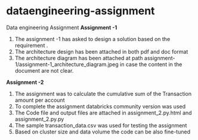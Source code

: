 # dataengineering-assignment
Data engineering Assignment
**Assignment -1** 
1) The assignment -1 has asked to design a solution based on the requirement .
2) The architecture design has been attached in both pdf and doc format 
3) The architecture diagram has been attached at path assignment-1/assignment-1_architecture_diagram.jpeg in case the content in the document are not clear.

**Assignment -2** 
1) The assignment was to calculate the cumulative sum of the Transaction amount per account 
2) To complete the assignment databricks  community version was used 
3) The Code file and output files are attached in assignment_2.py.html and assignment_2.py.py
4) The sample transaction_data.csv was used for testing the assignment
5) Based on cluster size and data volume the code can be also fine-tuned 